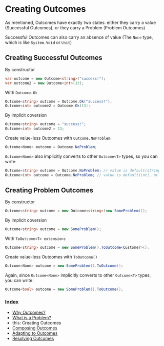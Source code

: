 
# Creating Outcomes
As mentioned, Outcomes have exactly two states: either they carry a value (Successful Outcomes), or they carry a Problem (Problem Outcomes) 

Successful Outcomes can also carry an absence of value (The `None` type, which is like `System.Void` or `Unit`)

## Creating Successful Outcomes
By constructor
```csharp
var outcome = new Outcome<string>("success!");
var outcome2 = new Outcome<int>(13);
```

With `Outcome.Ok`
```csharp
Outcome<string> outcome = Outcome.Ok("success!");
Outcome<int> outcome2 = Outcome.Ok(13);
```

By implicit coversion
```csharp
Outcome<string> outcome = "success!";
Outcome<int> outcome2 = 13;
```

Create value-less Outcomes with `Outcome.NoProblem`
```csharp
Outcome<None> outcome = Outcome.NoProblem;
```

`Outcome<None>` also implicitly converts to other `Outcome<T>` types, so you can write:
```csharp
Outcome<string> outcome = Outcome.NoProblem; // value is default(string), or null
Outcome<int> outcome = Outcome.NoProblem; // value is default(int), or 0
```

## Creating Problem Outcomes

By constructor
```csharp
Outcome<string> outcome = new Outcome<string>(new SomeProblem());
```

By implicit coversion
```csharp
Outcome<string> outcome = new SomeProblem();
```

With `ToOutcome<T> extensions`
```csharp
Outcome<string> outcome = new SomeProblem().ToOutcome<Customer>();
```

Create value-less Outcomes with `ToOutcome()`
```csharp
Outcome<None> outcome = new SomeProblem().ToOutcome();
```

Again, since `Outcome<None>` implicitly converts to other `Outcome<T>` types, you can write:
```csharp
Outcome<bool> outcome = new SomeProblem().ToOutcome();
```
### Index
- [Why Outcomes?](../readme.md)
- [What is a Problem?](what-is-a-problem.md)
- this: Creating Outcomes
- [Composing Outcomes](composing-outcomes.md)
- [Adapting to Outcomes](outcome-adaptation.md)
- [Resolving Outcomes](resolving-outcomes.md)